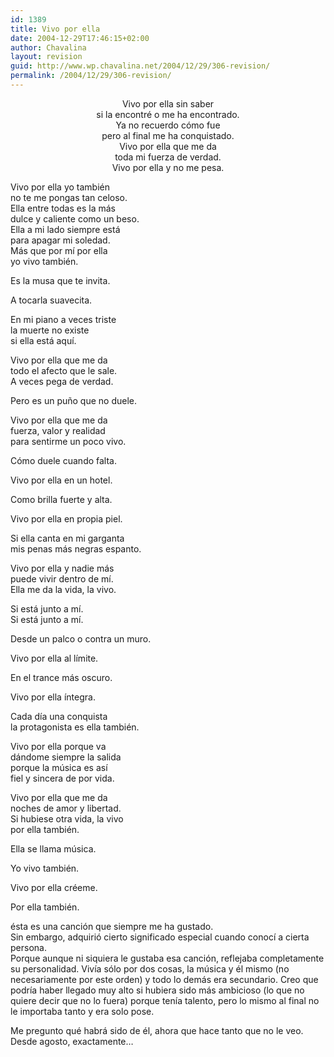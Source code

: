 ```yaml
---
id: 1389
title: Vivo por ella
date: 2004-12-29T17:46:15+02:00
author: Chavalina
layout: revision
guid: http://www.wp.chavalina.net/2004/12/29/306-revision/
permalink: /2004/12/29/306-revision/
---
```

<p align="center">
  Vivo por ella sin saber<br /> si la encontré o me ha encontrado.<br /> Ya no recuerdo cómo fue<br /> pero al final me ha conquistado.<br /> Vivo por ella que me da<br /> toda mi fuerza de verdad.<br /> Vivo por ella y no me pesa.
</p>

Vivo por ella yo también  
no te me pongas tan celoso.  
Ella entre todas es la más  
dulce y caliente como un beso.  
Ella a mi lado siempre está  
para apagar mi soledad.  
Más que por mí por ella  
yo vivo también.

Es la musa que te invita.

A tocarla suavecita.

En mi piano a veces triste  
la muerte no existe  
si ella está aquí.

Vivo por ella que me da  
todo el afecto que le sale.  
A veces pega de verdad.

Pero es un puño que no duele.

Vivo por ella que me da  
fuerza, valor y realidad  
para sentirme un poco vivo.

Cómo duele cuando falta.

Vivo por ella en un hotel.

Como brilla fuerte y alta.

Vivo por ella en propia piel.

Si ella canta en mi garganta  
mis penas más negras espanto.

Vivo por ella y nadie más  
puede vivir dentro de mí.  
Ella me da la vida, la vivo.

Si está junto a mí.  
Si está junto a mí.

Desde un palco o contra un muro.

Vivo por ella al límite.

En el trance más oscuro.

Vivo por ella íntegra.

Cada día una conquista  
la protagonista es ella también.

Vivo por ella porque va  
dándome siempre la salida  
porque la música es así  
fiel y sincera de por vida.

Vivo por ella que me da  
noches de amor y libertad.  
Si hubiese otra vida, la vivo  
por ella también.

Ella se llama música.

Yo vivo también.

Vivo por ella créeme.

Por ella también.

ésta es una canción que siempre me ha gustado.  
Sin embargo, adquirió cierto significado especial cuando conocí a cierta persona.  
Porque aunque ni siquiera le gustaba esa canción, reflejaba completamente su personalidad. Vivía sólo por dos cosas, la música y él mismo (no necesariamente por este orden) y todo lo demás era secundario. Creo que podría haber llegado muy alto si hubiera sido más ambicioso (lo que no quiere decir que no lo fuera) porque tenía talento, pero lo mismo al final no le importaba tanto y era solo pose.

Me pregunto qué habrá sido de él, ahora que hace tanto que no le veo. Desde agosto, exactamente…